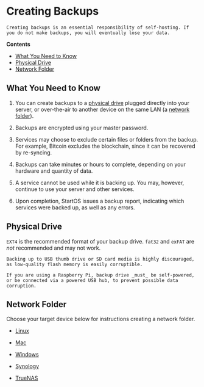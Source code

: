 # Creating Backups

```admonish tip title="Important"
Creating backups is an essential responsibility of self-hosting. If you do not make backups, you will eventually lose your data.
```

**Contents**

- [What You Need to Know](#what-you-need-to-know)
- [Physical Drive](#physical-drive)
- [Network Folder](#network-folder)

## What You Need to Know

1. You can create backups to a [physical drive](#physical-drive) plugged directly into your server, or over-the-air to another device on the same LAN (a [network folder](#network-folder)).

1. Backups are encrypted using your master password.

1. Services may choose to exclude certain files or folders from the backup. For example, Bitcoin excludes the blockchain, since it can be recovered by re-syncing.

1. Backups can take minutes or hours to complete, depending on your hardware and quantity of data.

1. A service cannot be used while it is backing up. You may, however, continue to use your server and other services.

1. Upon completion, StartOS issues a backup report, indicating which services were backed up, as well as any errors.

## Physical Drive

`EXT4` is the recommended format of your backup drive. `fat32` and `exFAT` are _not_ recommended and may not work.

```admonish danger
Backing up to USB thumb drive or SD card media is highly discouraged, as low-quality flash memory is easily corruptible.

If you are using a Raspberry Pi, backup drive _must_ be self-powered, or be connected via a powered USB hub, to prevent possible data corruption.
```

## Network Folder

Choose your target device below for instructions creating a network folder.

- [Linux]()

- [Mac]()

- [Windows]()

- [Synology]()

- [TrueNAS]()
